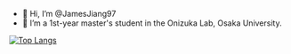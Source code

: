 - 👋 Hi, I’m @JamesJiang97
- :office:  I’m a 1st-year master's student in the Onizuka Lab, Osaka University.


[![Top Langs](https://github-readme-stats.vercel.app/api/top-langs/?username=JamesJiang97&layout=compact
)](https://github.com/anuraghazra/github-readme-stats)

<!---
JamesJiang97/JamesJiang97 is a ✨ special ✨ repository because its `README.md` (this file) appears on your GitHub profile.
You can click the Preview link to take a look at your changes.
--->
